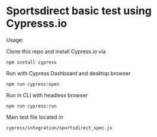 
# Sportsdirect basic test using Cypresss.io

  

Usage:

Clone this repo and install Cypress.io via 

    npm install cypress

Run with Cypress Dashboard and desktop browser

    npm run cypress:open

Run in CLI with headless browser

    npm run cypress:run

Main test file located in

    cypress/integration/sportsdirect_spec.js
